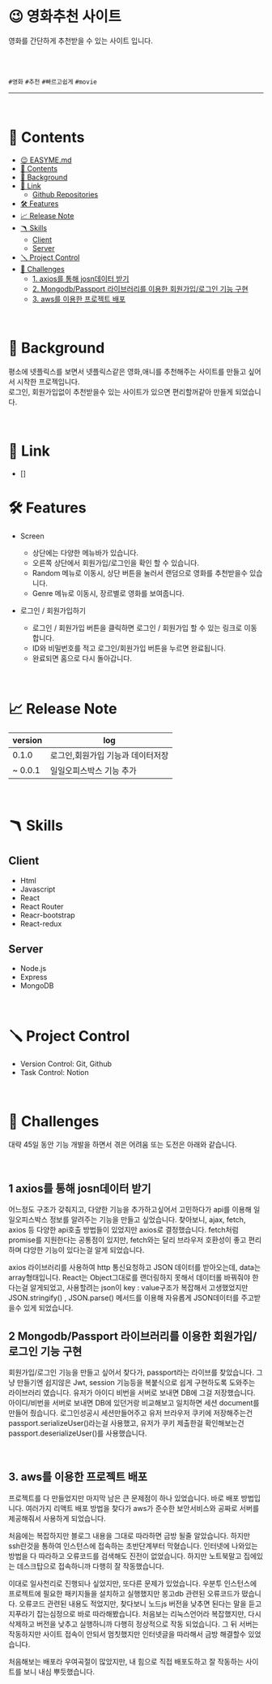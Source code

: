 

# 😉 영화추천 사이트



영화를 간단하게 추천받을 수 있는 사이트 입니다. 

<br>
<br>

 `#영화` `#추천` `#빠르고쉽게` `#movie`  



---

<br>

# 📖 Contents

- [😉 EASYME.md](#-easymemd)
- [📖 Contents](#-contents)
- [🌈 Background](#-background)
- [🔗 Link](#-link)
  - [Github Repositories](#github-repositories)
- [🛠 Features](#-features)
- [📈 Release Note](#-release-note)
- [🪃 Skills](#-skills)
  - [Client](#client-1)
  - [Server](#server-1)
- [🪛 Project Control](#-project-control)
- [🧗 Challenges](#-challenges)
  - [1. axios를 통해 josn데이터 받기](#1-axios를-통해-josn데이터-받기)
  - [2. Mongodb/Passport 라이브러리를 이용한 회원가입/로그인 기능 구현](#2-mongodbpassport-라이브러리를-이용한-회원가입로그인-기능-구현)
  - [3. aws를 이용한 프로젝트 배포](#3-aws를-이용한-프로젝트-배포)


<br>

# 🌈 Background
평소에 넷플릭스를 보면서 넷플릭스같은 영화,애니를 추천해주는 사이트를 만들고 싶어서 시작한 프로젝입니다. <br> 
로그인, 회원가입없이 추천받을수 있는 사이트가 있으면 편리할꺼같아 만들게 되었습니다.

<br>

# 🔗 Link

- []


# 🛠 Features
- Screen
    - 상단에는 다양한 메뉴바가 있습니다.
    - 오른쪽 상단에서 회원가입/로그인을 확인 할 수 있습니다.
    - Random 메뉴로 이동시, 상단 버튼을 눌러서 랜덤으로 영화를 추천받을수 있습니다.
    - Genre 메뉴로 이동시, 장르별로 영화를 보여줍니다.

- 로그인 / 회원가입하기
    - 로그인 / 회원가입 버튼을 클릭하면 로그인 / 회원가입 할 수 있는 링크로 이동합니다.
    - ID와 비밀번호를 적고 로그인/회원가입 버튼을 누르면 완료됩니다.
    - 완료되면 홈으로 다시 돌아갑니다.

<br>

# 📈 Release Note
| version | log |
| --- | --- |
| 0.1.0 | 로그인,회원가입 기능과 데이터저장 |
| ~ 0.0.1 | 일일오피스박스 기능 추가 |

<br>

# 🪃 Skills

## Client
- Html
- Javascript
- React
- React Router
- Reacr-bootstrap
- React-redux
  

## Server

- Node.js
- Express
- MongoDB 

<br>

# 🪛 Project Control

- Version Control: Git, Github
- Task Control: Notion

<br>

# 🧗 Challenges

대략 45일 동안 기능 개발을 하면서 겪은 어려움 또는 도전은 아래와 같습니다.

<br>



## 1 axios를 통해 josn데이터 받기

어느정도 구조가 갖춰지고, 다양한 기능을 추가하고싶어서 고민하다가 api를 이용해 일일오피스박스 정보를 알려주는 기능을 만들고 싶었습니다. 찾아보니, ajax, fetch, axios 등 다양한 api호출 방법들이 있었지만 axios로 결정했습니다. fetch처럼 promise를 지원한다는 공통점이 있지만, fetch와는 달리 브라우저 호환성이 좋고 편리하며 댜앙한 기능이 있다는걸 알게 되었습니다.  


axios 라이브러리를 사용하여 http 통신요청하고 JSON 데이터를 받아오는데, data는 array형태입니다. React는 Object그대로를 랜더링하지 못해서 데이터롤 바꿔줘야 한다는걸 알게되었고, 사용할려는 json이 key : value구조가 복잡해서 고생했었지만 JSON.stringify() , JSON.parse() 메서드를 이용해 자유롭게 JSON데이터를 주고받을수 있게 되었습니다.
<br>

## 2 Mongodb/Passport 라이브러리를 이용한 회원가입/로그인 기능 구현


회원가입/로그인 기능을 만들고 싶어서 찾다가, passport라는 라이브를 찾았습니다. 그냥 만들기엔 쉽지않은 Jwt, session 기능등을 복붙식으로 쉽게 구현하도록 도와주는 라이브러리 였습니다.
유저가 아이디 비번을 서버로 보내면 DB에 그걸 저장했습니다. 아이디/비번을 서버로 보내면 DB에 있던거랑 비교해보고 일치하면 세션 document를 만들어 줬습니다. 
로그인성공시 세션만들어주고 유저 브라우저 쿠키에 저장해주는건 passport.serializeUser()라는걸 사용했고, 유저가 쿠키 제출한걸 확인해보는건 passport.deserializeUser()를 사용했습니다. 

<br>


## 3. aws를 이용한 프로젝트 배포

프로젝트를 다 만들었지만 마지막 남은 큰 문제점이 하나 있었습니다. 바로 배포 방법입니다. 여러가지 리액트 배포 방법을 찾다가 aws가 준수한 보안서비스와 공짜로 서버를 제공해줘서 사용하게 되었습니다.

처음에는 복잡하지만 블로그 내용을 그대로 따라하면 금방 될줄 알았습니다. 하지만 ssh란것을 통하여 인스턴스에 접속하는 초반단계부터 막혔습니다. 인터넷에 나와있는 방법을 다 따라하고 오류코드를 검색해도 진전이 없었습니다. 하지만 노트북말고 집에있는 데스크탑으로 접속하니까 다행히 잘 작동했습니다. 

이대로 일사천리로 진행되나 싶었지만, 또다른 문제가 있었습니다. 우분투 인스턴스에 프로젝트에 필요한 패키지들을 설치하고 실행했지만 몽고db 관련된 오류코드가 떴습니다.
오류코드 관련된 내용도 적었지만, 찾다보니 노드js 버전을 낮추면 된다는 말을 듣고 지푸라기 잡는심정으로 바로 따라해봤습니다. 처음보는 리눅스언어라 복잡했지만, 다시 삭제하고 버전을 낮추고 실행하니까 다행히 정상적으로 작동 되었습니다. 그 뒤 서버는 작동하지만 사이트 접속이 안되서 멈칫했지만 인터넷글을 따라해서 금방 해결할수 있었습니다. 

처음해보는 배포라 우여곡절이 많았지만, 내 힘으로 직접 배포도하고 잘 작동하는 사이트를 보니 내심 뿌듯했습니다.

  







